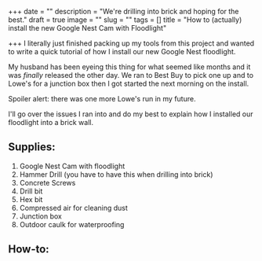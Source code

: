 +++
date = ""
description = "We're drilling into brick and hoping for the best."
draft = true
image = ""
slug = ""
tags = []
title = "How to (actually) install the new Google Nest Cam with Floodlight"

+++
I literally just finished packing up my tools from this project and wanted to write a quick tutorial of how I install our new Google Nest floodlight.

My husband has been eyeing this thing for what seemed like months and it was _finally_ released the other day. We ran to Best Buy to pick one up and to Lowe's for a junction box then I got started the next morning on the install.

Spoiler alert: there was one more Lowe's run in my future.

I'll go over the issues I ran into and do my best to explain how I installed our floodlight into a brick wall.

## Supplies:

1. Google Nest Cam with floodlight
2. Hammer Drill (you have to have this when drilling into brick)
3. Concrete Screws
4. Drill bit
5. Hex bit
6. Compressed air for cleaning dust
7. Junction box
8. Outdoor caulk for waterproofing

## How-to: